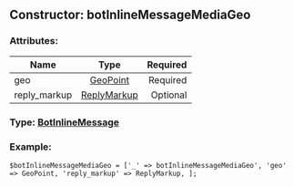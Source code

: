 ## Constructor: botInlineMessageMediaGeo  

### Attributes:

| Name     |    Type       | Required |
|----------|:-------------:|---------:|
|geo|[GeoPoint](../types/GeoPoint.md) | Required|
|reply\_markup|[ReplyMarkup](../types/ReplyMarkup.md) | Optional|


### Type: [BotInlineMessage](../types/BotInlineMessage.md)

### Example:


```
$botInlineMessageMediaGeo = ['_' => botInlineMessageMediaGeo', 'geo' => GeoPoint, 'reply_markup' => ReplyMarkup, ];
```